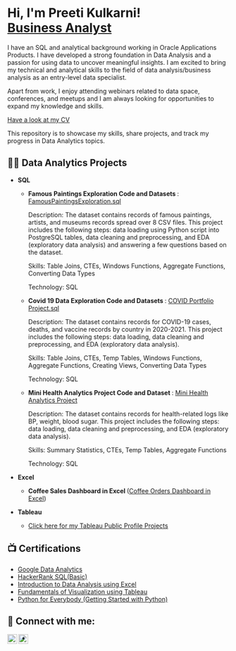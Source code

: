 <h1>Hi, I'm Preeti Kulkarni!<br/><a href="https://github.com/preetitorvi"></a> <a href="https://www.linkedin.com/in/preetikulkarnitorvi/">Business Analyst</a></h1>
I have an SQL and analytical background working in Oracle Applications Products. I have developed a strong foundation in Data Analysis and a passion for using data to uncover meaningful insights. I am excited to bring my technical and analytical skills to the field of data analysis/business analysis as an entry-level data specialist. 

Apart from work, I enjoy attending webinars related to data space, conferences, and meetups and I am always looking for opportunities to expand my knowledge and skills. 

[Have a look at my CV](https://github.com/preetitorvi/preetitorvi/blob/main/Preeti_Kulkarni_DataAnalyst_Resume.pdf)

This repository is to showcase my skills, share projects, and track my progress in Data Analytics topics.

<h2>👨‍💻 Data Analytics Projects </h2>

- <b>SQL </b>
  - <b>Famous Paintings Exploration Code and Datasets </b>: [FamousPaintingsExploration.sql](https://github.com/preetitorvi/Portfolio-Projects/tree/main/Famous%20Paintings%20SQL%20Project)

     Description: The dataset contains records of famous paintings, artists, and museums records spread over 8 CSV files. This project includes the following steps: data loading using 
     Python script into PostgreSQL tables, data cleaning and preprocessing, and EDA (exploratory data analysis) and answering a few questions based on the dataset.

     Skills: Table Joins, CTEs, Windows Functions, Aggregate Functions, Converting Data Types

     Technology: SQL
    
  - <b>Covid 19 Data Exploration Code and Datasets </b>: [COVID Portfolio Project.sql](https://github.com/preetitorvi/Portfolio-Projects/tree/main/Covid%20Data%20Exploration)

     Description: The dataset contains records for COVID-19 cases, deaths, and vaccine records by country in 2020-2021. This project includes the following steps: data loading, data 
     cleaning and preprocessing, and EDA (exploratory data analysis).

     Skills: Table Joins, CTEs, Temp Tables, Windows Functions, Aggregate Functions, Creating Views, Converting Data Types

     Technology: SQL

   - <b>Mini Health Analytics Project Code and Dataset </b>: [Mini Health Analytics Project](https://github.com/preetitorvi/Portfolio-Projects/tree/main/SQL%20Project%20Health%20Analytics%20)

     Description: The dataset contains records for health-related logs like BP, weight, blood sugar. This project includes the following steps: data loading, data 
     cleaning and preprocessing, and EDA (exploratory data analysis).

     Skills: Summary Statistics, CTEs, Temp Tables, Aggregate Functions

     Technology: SQL 

- <b>Excel </b>
  - <b> Coffee Sales Dashboard in Excel </b>([Coffee Orders Dashboard in Excel](https://github.com/preetitorvi/Portfolio-Projects/tree/main/Coffee%20Orders%20Dashboard%20in%20Excel))
    
- <b>Tableau </b>
  - [Click here for my Tableau Public Profile Projects](https://public.tableau.com/app/profile/preetikulkarni/vizzes)


<h2>📺 Certifications</h2>

- [Google Data Analytics](https://www.coursera.org/account/accomplishments/professional-cert/HFAA887879Y6)
- [HackerRank SQL(Basic)](https://www.hackerrank.com/certificates/69a9f9f1cacc)
- [Introduction to Data Analysis using Excel](https://www.coursera.org/account/accomplishments/verify/GPLEGKK9U79T)
- [Fundamentals of Visualization using Tableau](https://www.coursera.org/account/accomplishments/verify/39HK6RDV4AVF)
- [Python for Everybody (Getting Started with Python)](https://www.coursera.org/account/accomplishments/verify/VAJQ55CVYHA2)

<h2> 🤳 Connect with me:</h2>

[<img align="left" alt="PreetiKulkarni | Tableau" width="22px" src="https://surveymonkey-assets.s3.amazonaws.com/papiasset/apps/logos/2e989404-aed0-41ea-9198-ddc1c76d7a4a" />][tableau]
[<img align="left" alt="PreetiKulkarni | LinkedIn" width="22px" src="https://cdn.jsdelivr.net/npm/simple-icons@v3/icons/linkedin.svg" />][linkedin]

[tableau]: https://public.tableau.com/app/profile/preetikulkarni/vizzes
[linkedin]: https://linkedin.com/in/preetikulkarnitorvi

<!--
**preetitorvi/preetitorvi** is a ✨ _special_ ✨ repository because its `README.md` (this file) appears on your GitHub profile.

Here are some ideas to get you started:

- 🔭 I’m currently working on ...
- 🌱 I’m currently learning ...
- 👯 I’m looking to collaborate on ...
- 🤔 I’m looking for help with ...
- 💬 Ask me about ...
- 📫 How to reach me: ...
- 😄 Pronouns: ...
- ⚡ Fun fact: ...
-->
- 
